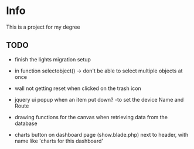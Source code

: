 # Info

This is a project for my degree

## TODO

* finish the lights migration setup

* in function selectobject() -> don't be able to select multiple objects at once
* wall not getting reset when clicked on the trash icon

* jquery ui popup when an item put down? -to set the device Name and Route

* drawing functions for the canvas when retrieving data from the database

* charts button on dashboard page (show.blade.php) next to header, with name like 'charts for this dashboard'
